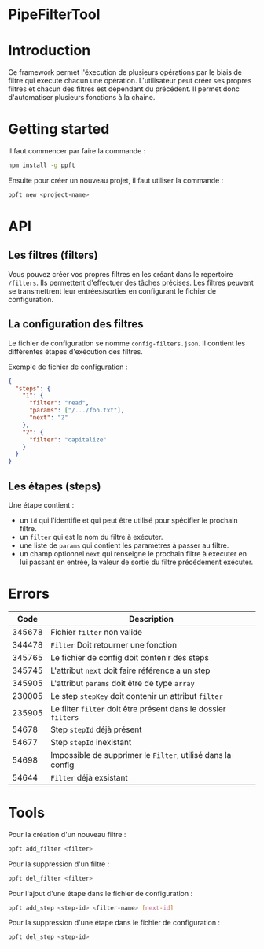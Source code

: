 # PipeFilterTool

# Introduction

Ce framework permet l'éxecution de plusieurs opérations par le biais de filtre qui execute chacun une opération. L'utilisateur peut créer ses propres filtres et chacun des filtres est dépendant du précédent. Il permet donc d'automatiser plusieurs fonctions à la chaine.

# Getting started

Il faut commencer par faire la commande :

```bash
npm install -g ppft
```

Ensuite pour créer un nouveau projet, il faut utiliser la commande :

```bash
ppft new <project-name>
```

# API

## Les filtres (filters)

Vous pouvez créer vos propres filtres en les créant dans le repertoire `/filters`. Ils permettent d'effectuer des tâches précises. Les filtres peuvent se transmettrent leur entrées/sorties en configurant le fichier de configuration.

## La configuration des filtres

Le fichier de configuration se nomme `config-filters.json`. Il contient les différentes étapes d'exécution des filtres.

Exemple de fichier de configuration :

```json
{
  "steps": {
    "1": {
      "filter": "read",
      "params": ["/.../foo.txt"],
      "next": "2"
    },
    "2": {
      "filter": "capitalize"
    }
  }
}
```

## Les étapes (steps)

Une étape contient :

- un `id` qui l'identifie et qui peut être utilisé pour spécifier le prochain filtre.
- un `filter` qui est le nom du filtre à exécuter.
- une liste de `params` qui contient les paramètres à passer au filtre.
- un champ optionnel `next` qui renseigne le prochain filtre à executer en lui passant en entrée, la valeur de sortie du filtre précédement exécuter.

# Errors

| Code   | Description                                                    |
| ------ | -------------------------------------------------------------- |
| 345678 | Fichier `filter` non valide                                    |
| 344478 | `Filter` Doit retourner une fonction                           |
| 345765 | Le fichier de config doit contenir des steps                   |
| 345745 | L'attribut `next` doit faire référence a un step               |
| 345905 | L'attribut `params` doit être de type `array`                  |
| 230005 | Le step `stepKey` doit contenir un attribut `filter`           |
| 235905 | Le filter `filter` doit être présent dans le dossier `filters` |
| 54678  | Step `stepId` déjà présent                                     |
| 54677  | Step `stepId` inexistant                                       |
| 54698  | Impossible de supprimer le `Filter`, utilisé dans la config    |
| 54644  | `Filter` déjà exsistant                                        |

# Tools

Pour la création d'un nouveau filtre :

```bash
ppft add_filter <filter>
```

Pour la suppression d'un filtre :

```bash
ppft del_filter <filter>
```

Pour l'ajout d'une étape dans le fichier de configuration :

```bash
ppft add_step <step-id> <filter-name> [next-id]
```

Pour la suppression d'une étape dans le fichier de configuration :

```bash
ppft del_step <step-id>
```
